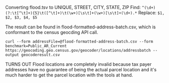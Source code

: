 Converting flood.tsv to UNIQUE, STREET, CITY, STATE, ZIP
Find: `^(\d+)(?:\t[^\t]+){5}\t([^\t]+)\t(\w+)[\s\t]+(\w+)[\s\t]+(\d+).*`
Replace: `$1, $2, $3, $4, $5`

The result can be found in flood-formatted-address-batch.csv, which is conformant to the census geocding API call.

```
curl --form addressFile=@flood-formatted-address-batch.csv --form benchmark=Public_AR_Current https://geocoding.geo.census.gov/geocoder/locations/addressbatch --output geocoderesult.csv
```


TURNS OUT Flood locations are completely invalid because tax payer addresses have no guarantee of being the actual parcel location and it's much harder to get the parcel location with the tools at hand.
